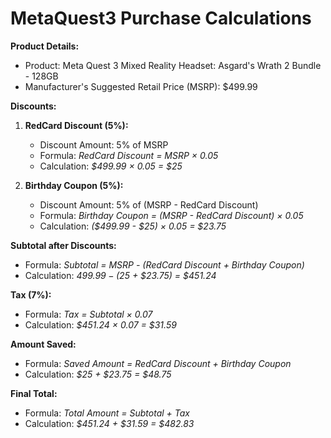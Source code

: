 # MetaQuest3 Purchase Calculations

**Product Details:**
- Product: Meta Quest 3 Mixed Reality Headset: Asgard's Wrath 2 Bundle - 128GB
- Manufacturer's Suggested Retail Price (MSRP): $499.99

**Discounts:**

1. **RedCard Discount (5%):**
   - Discount Amount: 5% of MSRP
   - Formula: *RedCard Discount = MSRP × 0.05*
   - Calculation: *$499.99 × 0.05 = $25*

2. **Birthday Coupon (5%):**
   - Discount Amount: 5% of (MSRP - RedCard Discount)
   - Formula: *Birthday Coupon = (MSRP - RedCard Discount) × 0.05*
   - Calculation: *($499.99 - $25) × 0.05 = $23.75*

**Subtotal after Discounts:**
   - Formula: *Subtotal = MSRP - (RedCard Discount + Birthday Coupon)*
   - Calculation: *$499.99 - ($25 + $23.75) = $451.24*

**Tax (7%):**
   - Formula: *Tax = Subtotal × 0.07*
   - Calculation: *$451.24 × 0.07 = $31.59*

**Amount Saved:**
   - Formula: *Saved Amount = RedCard Discount + Birthday Coupon*
   - Calculation: *$25 + $23.75 = $48.75*

**Final Total:**
   - Formula: *Total Amount = Subtotal + Tax*
   - Calculation: *$451.24 + $31.59 = $482.83*
